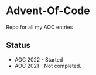 # Advent-Of-Code
Repo for all my AOC entries

## Status

* AOC 2022 - Started  
* AOC 2021 - Not completed.  
